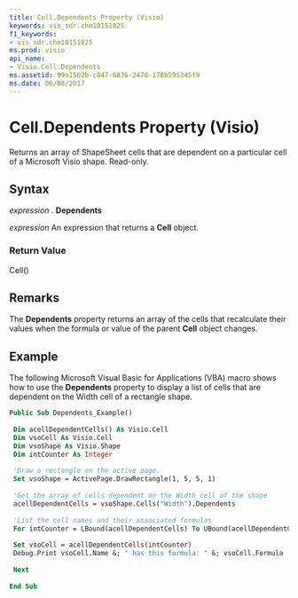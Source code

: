 ```yaml
---
title: Cell.Dependents Property (Visio)
keywords: vis_sdr.chm10151825
f1_keywords:
- vis_sdr.chm10151825
ms.prod: visio
api_name:
- Visio.Cell.Dependents
ms.assetid: 99a1502b-c847-6836-2470-178b595345f9
ms.date: 06/08/2017
---
```



# Cell.Dependents Property (Visio)

Returns an array of ShapeSheet cells that are dependent on a particular cell of a Microsoft Visio shape. Read-only.


## Syntax

 _expression_ . **Dependents**

 _expression_ An expression that returns a **Cell** object.


### Return Value

Cell()


## Remarks

The **Dependents** property returns an array of the cells that recalculate their values when the formula or value of the parent **Cell** object changes.


## Example

The following Microsoft Visual Basic for Applications (VBA) macro shows how to use the **Dependents** property to display a list of cells that are dependent on the Width cell of a rectangle shape.


```vb
Public Sub Dependents_Example() 
 
 Dim acellDependentCells() As Visio.Cell 
 Dim vsoCell As Visio.Cell 
 Dim vsoShape As Visio.Shape 
 Dim intCounter As Integer 
 
 'Draw a rectangle on the active page. 
 Set vsoShape = ActivePage.DrawRectangle(1, 5, 5, 1) 
 
 'Get the array of cells dependent on the Width cell of the shape 
 acellDependentCells = vsoShape.Cells("Width").Dependents 
 
 'List the cell names and their associated formulas 
 For intCounter = LBound(acellDependentCells) To UBound(acellDependentCells) 
 
 Set vsoCell = acellDependentCells(intCounter) 
 Debug.Print vsoCell.Name &; " has this formula: " &; vsoCell.Formula 
 
 Next 
 
End Sub
```


